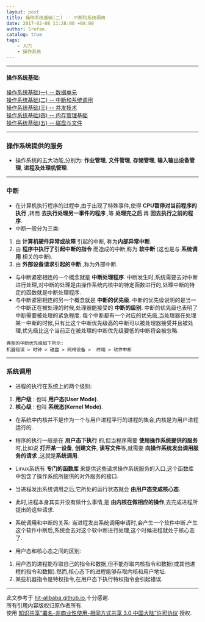 ```yaml
---
layout: post
title: 操作系统基础(二) -- 中断和系统调用
date: 2017-02-08 11:28:00 +08:00
author: Srefan
catalog: true
tags:
    - 入门
    - 操作系统
---
```


***

#### 操作系统基础:

[操作系统基础(一) -- 数据单元][arch]  
[操作系统基础(二) -- 中断和系统调用][interrupt_and_syscall]  
[操作系统基础(三) -- 并发技术][concurrency]  
[操作系统基础(四) -- 内存管理基础][memory_management]  
[操作系统基础(五) -- 磁盘与文件][disk_and_file]  

***

### 操作系统提供的服务

* 操作系统的五大功能,分别为: **作业管理**, **文件管理**, **存储管理**, **输入输出设备管理**, **进程及处理机管理**.

***

### 中断

* 在计算机执行程序的过程中,由于出现了特殊事件,使得 **CPU暂停对当前程序的执行** ,转而 **去执行处理另一事件的程序** ,等 **处理完之后** 再 **回去执行之前的程序**.
* 中断一般分为三类:
1. 由 **计算机硬件异常或故障** 引起的中断, 称为**内部异常中断**.
2. 由 **程序中执行了引起中断的指令** 而造成的中断,称为 **软中断** (这也是与 **系统调用** 相关的中断).
3. 由 **外部设备请求引起的中断** ,称为外部中断.
* 与中断紧密相连的一个概念就是 **中断处理程序**. 中断发生时,系统需要去对中断进行处理,对中断的处理是由操作系统内核中的特定函数进行的,处理中断的特定的函数就是中断处理程序.
* 与中断紧密相连的另一个概念就是 **中断的优先级**. 中断的优先级说明的是当一个中断正在被处理的时候,处理器能接受的 **中断的级别**. 中断的优先级也表明了中断需要被处理的紧急程度. 每个中断都有一个对应的优先级,当处理器在处理某一中断的时候,只有比这个中断优先级高的中断可以被处理器接受并且被处理,优先级比这个当前正在被处理的中断优先级要低的中断将会被忽略.

```plain
典型的中断优先级如下所示:
机器错误 > 时钟 > 磁盘 > 网络设备 >  终端 > 软件中断
```

***

### 系统调用

* 进程的执行在系统上的两个级别:
1. **用户级** : 也叫 **用户态(User Mode)**.
2. **核心级** : 也叫 **系统态(Kernel Mode)**.
* 在系统中内核并不是作为一个与用户进程平行的进程的集合,内核是为用户进程运行的.

* 程序的执行一般是在 **用户态下执行** 的,但当程序需要 **使用操作系统提供的服务** 时,比如说 **打开某一设备**, **创建文件**, **读写文件**等,就需要 **向操作系统发出调用服务的请求** ,这就是**系统调用**.
* Linux系统有 **专门的函数库** 来提供这些请求操作系统服务的入口,这个函数库中包含了操作系统所提供的对外服务的接口.
* 当进程发出系统调用之后,它所处的运行状态就会 **由用户态变成核心态**.
* 此时,进程本身其实并没有做什么事情,是 **由内核在做相应的操作**,去完成进程所提出的这些请求.

* 系统调用和中断的关系: 当进程发出系统调用申请时,会产生一个软件中断.产生这个软件中断后,系统会去对这个软中断进行处理,这个时候进程就处于核心态了.

* 用户态和核心态之间的区别:
1. 用户态的进程能存取自己的指令和数据,但不能存取内核指令和数据(或其他进程的指令和数据).然而,核心态下的进程能够存取内核和用户地址.
2. 某些机器指令是特权指令,在用户态下执行特权指令会引起错误.

***

此文参考于 [hit-alibaba.github.io][hit-alibaba.github.io],十分感谢.  
所有引用内容版权归原作者所有.  
使用 [知识共享“署名-非商业性使用-相同方式共享 3.0 中国大陆”许可协议][Lisence] 授权.

[hit-alibaba.github.io]: https://hit-alibaba.github.io/interview/
[Lisence]: https://creativecommons.org/licenses/by-nc-sa/3.0/cn/

[arch]: /2017/02/basics-about-arch/ 'arch'
[interrupt_and_syscall]: /2017/02/basics-about-interrupt-and-syscall/ 'interrupt_and_syscall'
[concurrency]: /2017/02/basics-about-concurrency/ 'concurrency'
[memory_management]: /2017/02/basics-about-memory-management/ 'memory_management'
[disk_and_file]: /2017/02/basics-about-disk-and-file/ 'disk_and_file'